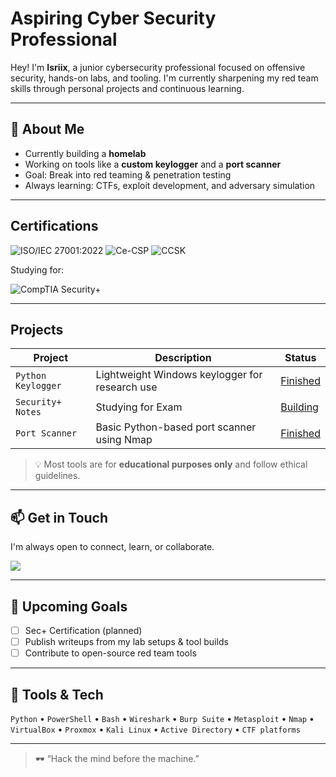 # Aspiring Cyber Security Professional

Hey! I'm **Isriix**, a junior cybersecurity professional focused on offensive security, hands-on labs, and tooling. I'm currently sharpening my red team skills through personal projects and continuous learning.

---

## 🧠 About Me

- Currently building a **homelab**  
- Working on tools like a **custom keylogger** and a **port scanner**  
- Goal: Break into red teaming & penetration testing  
- Always learning: CTFs, exploit development, and adversary simulation

---

## Certifications
<div>
<img src="https://img.shields.io/badge/-ISO%2FIEC%2027001%3A2022-003366?&style=for-the-badge&logo=ISO&logoColor=white" alt="ISO/IEC 27001:2022" />

<img src="https://img.shields.io/badge/-Ce--CSP-4B0082?&style=for-the-badge&logo=cyberdefense&logoColor=white" alt="Ce-CSP" />

<img src="https://img.shields.io/badge/-CCSK-00ADEF?&style=for-the-badge&logo=cloudflare&logoColor=white" alt="CCSK" />
  

Studying for:  

<img src="https://img.shields.io/badge/-Security%2B-FF0000?&style=for-the-badge&logo=CompTIA&logoColor=white" alt="CompTIA Security+" />

---

## Projects

| Project       | Description                                      | Status     |
|--------------|--------------------------------------------------|------------|
| `Python Keylogger`  | Lightweight Windows keylogger for research use   | [Finished](https://github.com/Isriix/Basic-Python-Keylogger)   |
| `Security+ Notes`    | Studying for Exam  | [Building](https://github.com/Isriix/CompTIA-Security-Plus) |
| `Port Scanner`      | Basic Python-based port scanner using Nmap       | [Finished](https://github.com/Isriix/Basic-Python-Port-Scanner) |

> 💡 Most tools are for **educational purposes only** and follow ethical guidelines.

---


## 📫 Get in Touch

I'm always open to connect, learn, or collaborate.

<a href="[https://www.linkedin.com/in/danicrocker/]"><img src="https://img.shields.io/badge/-LinkedIn-0072b1?&style=for-the-badge&logo=linkedin&logoColor=white" /></a>

---

## 🚧 Upcoming Goals

- [ ] Sec+ Certification (planned)
- [ ] Publish writeups from my lab setups & tool builds
- [ ] Contribute to open-source red team tools

---

## 🧰 Tools & Tech

`Python` • `PowerShell` • `Bash` • `Wireshark` • `Burp Suite` • `Metasploit` • `Nmap` • `VirtualBox` • `Proxmox` • `Kali Linux` • `Active Directory` • `CTF platforms`

---

> 🕶️ “Hack the mind before the machine.”

